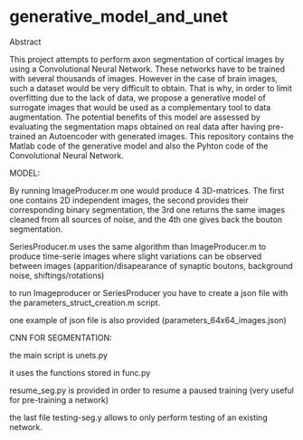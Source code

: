 # generative_model_and_unet



Abstract

This project attempts to perform axon segmentation of cortical images by using a Convolutional Neural Network. These networks have to be trained with several thousands of images. However in the case of brain images, such a dataset would be very difficult to obtain. That is why, in order to limit overfitting due to the lack of data, we propose a generative model of surrogate images that would be used as a complementary tool to data augmentation. The potential benefits of this model are assessed by evaluating the segmentation maps obtained on real data after having pre-trained an Autoencoder with generated images. This repository contains the Matlab code of the generative model and also the Pyhton code of the Convolutional Neural Network. 



MODEL:

By running ImageProducer.m one would produce 4 3D-matrices. The first one contains 2D independent images, the second provides their corresponding binary segmentation, the 3rd one returns the same images cleaned from all sources of noise, and the 4th one gives back the bouton segmentation.

SeriesProducer.m uses the same algorithm than ImageProducer.m to produce time-serie images where slight variations can be observed between images (apparition/disapearance of synaptic boutons, background noise, shiftings/rotations)

to run Imageproducer or SeriesProducer you have to create a json file with the parameters_struct_creation.m script. 

one example of json file is also provided (parameters_64x64_images.json)



CNN FOR SEGMENTATION:

the main script is unets.py

it uses the functions stored in func.py

resume_seg.py is provided in order to resume a paused training (very useful for pre-training a network)

the last file testing-seg.y allows to only perform testing of an existing network.
    
